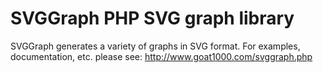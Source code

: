 SVGGraph PHP SVG graph library
==============================

SVGGraph generates a variety of graphs in SVG format.
For examples, documentation, etc. please see: http://www.goat1000.com/svggraph.php
